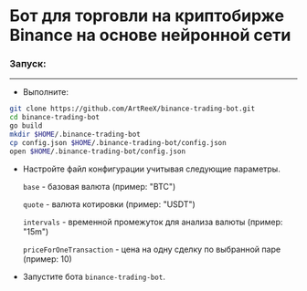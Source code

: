 # Бот для торговли на криптобирже Binance на основе нейронной сети #

### Запуск: ###
***
- Выполните:

```bash
git clone https://github.com/ArtReeX/binance-trading-bot.git
cd binance-trading-bot
go build
mkdir $HOME/.binance-trading-bot
cp config.json $HOME/.binance-trading-bot/config.json
open $HOME/.binance-trading-bot/config.json
```

- Настройте файл конфигурации учитывая следующие параметры.

  `base` - базовая валюта (пример: "BTC")

  `quote` - валюта котировки (пример: "USDT")

  `intervals` - временной промежуток для анализа валюты (пример: "15m")

  `priceForOneTransaction` - цена на одну сделку по выбранной паре (пример: 10)

- Запустите бота `binance-trading-bot`.